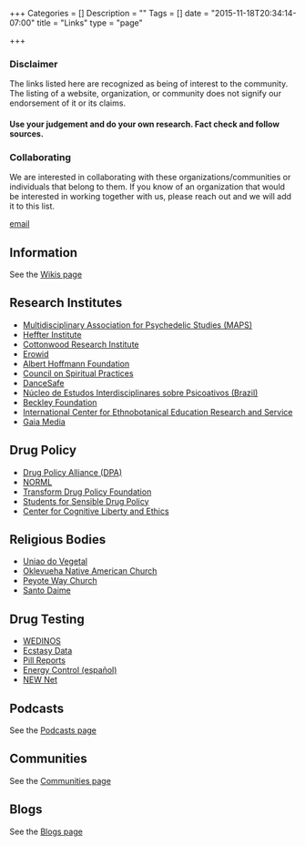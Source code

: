 +++
Categories = []
Description = ""
Tags = []
date = "2015-11-18T20:34:14-07:00"
title = "Links"
type = "page"

+++
### Disclaimer
The links listed here are recognized as being of interest to the community. The listing of a website, organization, or community does not signify our endorsement of it or its claims.

#### Use your judgement and do your own research. Fact check and follow sources.


### Collaborating

We are interested in collaborating with these organizations/communities or individuals that belong to them. If you know of an organization that would be interested in working together with us, please reach out and we will add it to this list.

[email](mailto:psilocene@tuta.io)

## Information
See the [Wikis page](../wikis)

## Research Institutes
* [Multidisciplinary Association for Psychedelic Studies (MAPS)][MAPS]
* [Heffter Institute][Heffter]
* [Cottonwood Research Institute][Cottonwood]
* [Erowid]
* [Albert Hoffmann Foundation][Hoffmann]
* [Council on Spiritual Practices][CSP]
* [DanceSafe]
* [Núcleo de Estudos Interdisciplinares sobre Psicoativos (Brazil)][NEIP]
* [Beckley Foundation][Beckley]
* [International Center for Ethnobotanical Education Research and Service][ICEERS]
* [Gaia Media][Gaia]

## Drug Policy
* [Drug Policy Alliance (DPA)][DPA]
* [NORML]
* [Transform Drug Policy Foundation][Transform]
* [Students for Sensible Drug Policy][SSDP]
* [Center for Cognitive Liberty and Ethics][Cognitive]

## Religious Bodies

* [Uniao do Vegetal][UDV]
* [Oklevueha Native American Church][ONAC]
* [Peyote Way Church]
* [Santo Daime](https://en.wikipedia.org/wiki/Santo_Daime)

## Drug Testing
* [WEDINOS](http://www.wedinos.org/)
* [Ecstasy Data](https://www.ecstasydata.org/)
* [Pill Reports](http://www.pillreports.net/)
* [Energy Control (español)](http://energycontrol.org/)
* [NEW Net](http://www.safernightlife.org/)

## Podcasts
See the [Podcasts page](../podcasts)

## Communities
See the [Communities page](../communities)

## Blogs
See the [Blogs page](../blogs)













[MAPS]: http://maps.org
[Heffter]: http://heffter.org
[Cottonwood]: http://www.maps.org/resources/links/95-allies-and-research-institutes
[Erowid]: http://erowid.org
[CSP]: http://csp.org
[Hoffmann]: http://hoffmann.org
[DanceSafe]: http://dancesafe.org
[NEIP]: http://neip.info
[Beckley]: http://beckleyfoundation.org
[Esalen]: http://esalen.org
[ICEERS]: http://iceers.org

[DPA]: http://www.drugpolicy.org/
[NORML]: http://norml.org
[Transform]: http://tdpf.org.uk
[SSDP]: http://ssdp.org
[Cognitive]: http://cognitiveliberty.org

[Psychedelic Society]: http://www.psychedelicsociety.org.uk/
[Gaia]: http://www.gaiamedia.org/english/
[Reality Sandwich]: http://realitysandwich.com/

[UDV]: http://udvusa.org
[ONAC]: http://nativeamericanchurches.org
[Peyote Way Church]: http://peyoteway.org

[Doblin]: https://en.wikipedia.org/wiki/Rick_Doblin
[Nichols]: https://en.wikipedia.org/wiki/David_E._Nichols
[Nutt]: https://en.wikipedia.org/wiki/David_Nutt
[McKenna]: https://en.wikipedia.org/wiki/Dennis_McKenna
[Erowids]: https://en.wikipedia.org/wiki/Erowid
[Strassman]: https://en.wikipedia.org/wiki/Rick_Strassman


[Fadiman]: http://www.jamesfadiman.com
[Fadiman wiki]: https://en.wikipedia.org/wiki/James_Fadiman
[Grof]: http://stanislavgrof.com
[Grof wiki]: https://en.wikipedia.org/wiki/Stanislav_Grof
